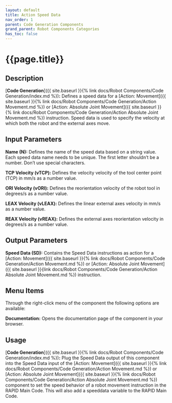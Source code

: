 ```yaml
---
layout: default
title: Action Speed Data
nav_order: 1
parent: Code Generation Components
grand_parent: Robot Components Categories
has_toc: false
---
```


# **{{page.title}}**

## **Description**

[**Code Generation**]({{ site.baseurl }}{% link docs/Robot Components/Code Generation/index.md %})**:** Defines a speed data for a [Action: Movement]({{ site.baseurl }}{% link docs/Robot Components/Code Generation/Action Movement.md %}) or [Action: Absolute Joint Movement]({{ site.baseurl }}{% link docs/Robot Components/Code Generation/Action Absolute Joint Movement.md %}) instruction. Speed data is used to specify the velocity at which both the robot and the external axes move. 

## **Input Parameters**

**Name (N):** Defines the name of the speed data based on a string value. Each speed data name needs to be unique. The first letter shouldn’t be a number. Don’t use special characters.

**TCP Velocity (vTCP):** Defines the velocity velocity of the tool center point (TCP) in mm/s as a number value.

**ORI Velocity (vORI):** Defines the reorientation velocity of the robot tool in degrees/s as a number value.

**LEAX Velocity (vLEAX):** Defines the linear external axes velocity in mm/s as a number value.

**REAX Velocity (vREAX):** Defines the external axes reorientation velocity in degrees/s as a number value.

## **Output Parameters**

**Speed Data (SD):** Contains the Speed Data instructions as action for a [Action: Movement]({{ site.baseurl }}{% link docs/Robot Components/Code Generation/Action Movement.md %}) or [Action: Absolute Joint Movement]({{ site.baseurl }}{link docs/Robot Components/Code Generation/Action Absolute Joint Movement.md %}) instruction.

## **Menu Items**

Through the right-click menu of the component the following options are available:

**Documentation:** Opens the documentation page of the component in your browser.

## **Usage**

[**Code Generation**]({{ site.baseurl }}{% link docs/Robot Components/Code Generation/index.md %})**:** Plug the Speed Data output of this component into the Speed Data input of the [Action: Movement]({{ site.baseurl }}{% link docs/Robot Components/Code Generation/Action Movement.md %}) or [Action: Absolute Joint Movement]({{ site.baseurl }}{% link docs/Robot Components/Code Generation/Action Absolute Joint Movement.md %}) component to set the speed behavior of a robot movement instruction in the RAPID Main Code. This will also add a speeddata variable to the RAPID Main Code.